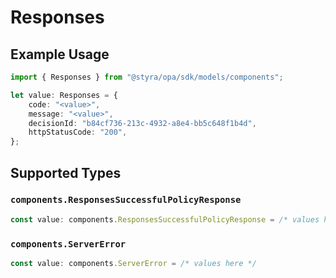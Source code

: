 # Responses

## Example Usage

```typescript
import { Responses } from "@styra/opa/sdk/models/components";

let value: Responses = {
    code: "<value>",
    message: "<value>",
    decisionId: "b84cf736-213c-4932-a8e4-bb5c648f1b4d",
    httpStatusCode: "200",
};
```

## Supported Types

### `components.ResponsesSuccessfulPolicyResponse`

```typescript
const value: components.ResponsesSuccessfulPolicyResponse = /* values here */
```

### `components.ServerError`

```typescript
const value: components.ServerError = /* values here */
```

